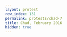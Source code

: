 ```yaml
---
layout: protest
row_index: 131
permalink: protests/chad-7
title: Chad, February 2016
hidden: true
---
```

